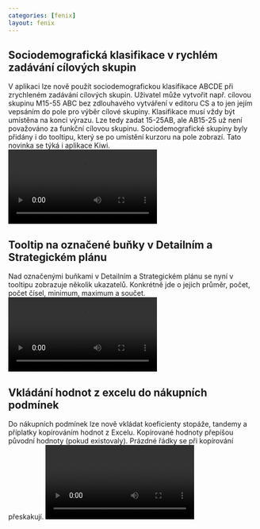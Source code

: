 ```yaml
---
categories: [fenix]
layout: fenix
---
```

## Sociodemografická klasifikace v rychlém zadávání cílových skupin
V aplikaci lze nově použít sociodemografickou klasifikace ABCDE při zrychleném zadávání cílových skupin. Uživatel může vytvořit např. cílovou skupinu M15-55 ABC bez zdlouhavého vytváření v editoru CS a to jen jejím vepsáním do pole pro výběr cílové skupiny. 
Klasifikace musí vždy být umístěna na konci výrazu. Lze tedy zadat 15-25AB, ale AB15-25 už není považováno za funkční cílovou skupinu.
Sociodemografické skupiny byly přidány i do tooltipu, který se po umístění kurzoru na pole zobrazí. Tato novinka se týká i aplikace Kiwi.
<video src="{{site.url}}/data/20_SociodemoABCD.mp4" type="video/mp4" controls></video>

## Tooltip na označené buňky v Detailním a Strategickém plánu
Nad označenými buňkami v Detailním a Strategickém plánu se nyní v tooltipu zobrazuje několik ukazatelů. Konkrétně jde o jejich průměr, počet, počet čísel, minimum, maximum a součet.
<video src="{{site.url}}/data/21_Tooltipoznacene.mp4" type="video/mp4" controls></video>

## Vkládání hodnot z excelu do nákupních podmínek
Do nákupních podmínek lze nově vkládat koeficienty stopáže, tandemy a příplatky kopírováním hodnot z Excelu. Kopírované hodnoty přepíšou původní hodnoty (pokud existovaly).
Prázdné řádky se při kopírování přeskakují.
<video src="{{site.url}}/data/22_CtrlVdoNP.mp4" type="video/mp4" controls></video>
